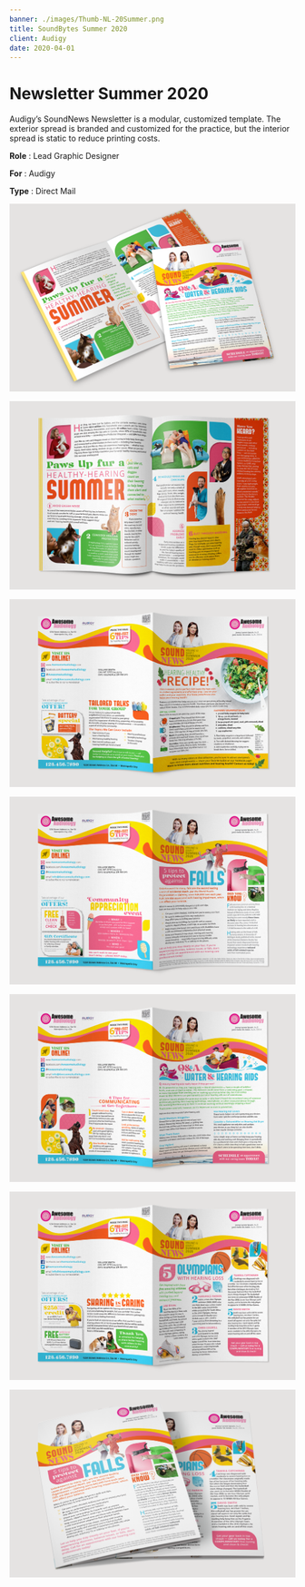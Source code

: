 ```yaml
---
banner: ./images/Thumb-NL-20Summer.png
title: SoundBytes Summer 2020
client: Audigy
date: 2020-04-01
---
```


# Newsletter Summer 2020

Audigy’s SoundNews Newsletter is a modular, customized template. The exterior spread is branded and customized for the practice, but the interior spread is static to reduce printing costs.

**Role**
: Lead Graphic Designer

**For**
: Audigy

**Type**
: Direct Mail

![](./images/Pieces-NL-20Summer-07.png "Summer Newsletter")

![](./images/Pieces-NL-20Summer-01.png "Interior spread")

![](./images/Pieces-NL-20Summer-02.png "Exterior spread including front article, back article, and two coupons")

![](./images/Pieces-NL-20Summer-03.png "Exterior spread including front article, back article, and two coupons")

![](./images/Pieces-NL-20Summer-04.png "Exterior spread including front article, back article, and two coupons")

![](./images/Pieces-NL-20Summer-05.png "Exterior spread including front article, back article, and two coupons")

![](./images/Pieces-NL-20Summer-06.png)
